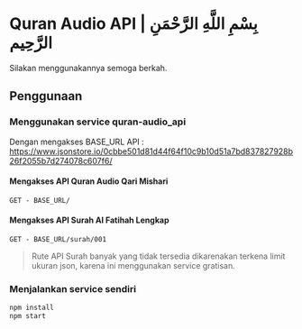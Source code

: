 # Quran Audio API | بِسْمِ اللَّهِ الرَّحْمَنِ الرَّحِيم

Silakan menggunakannya semoga berkah.

## Penggunaan

### Menggunakan service quran-audio_api
Dengan mengakses BASE_URL API : https://www.jsonstore.io/0cbbe501d81d44f64f10c9b10d51a7bd837827928b26f2055b7d274078c607f6/
#### Mengakses API Quran Audio Qari Mishari
```
GET - BASE_URL/ 
```
#### Mengakses API Surah Al Fatihah Lengkap
```
GET - BASE_URL/surah/001 
```
> Rute API Surah banyak yang tidak tersedia dikarenakan terkena limit ukuran json, karena ini menggunakan service gratisan.
### Menjalankan service sendiri

```bash
npm install
npm start
```
